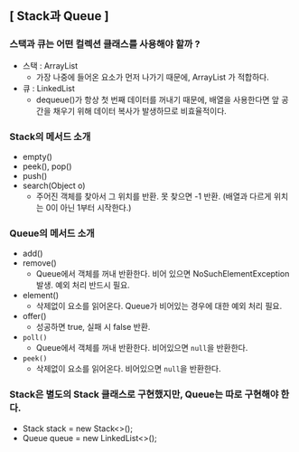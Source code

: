 ## [ Stack과 Queue ]
### 스택과 큐는 어떤 컬렉션 클래스를 사용해야 할까 ?
- 스택 : ArrayList
  - 가장 나중에 들어온 요소가 먼저 나가기 때문에, ArrayList 가 적합하다.
- 큐 : LinkedList
  - dequeue()가 항상 첫 번째 데이터를 꺼내기 때문에, 배열을 사용한다면 앞 공간을 채우기 위해 데이터 복사가 발생하므로 비효율적이다.
### Stack의 메서드 소개
- empty()
- peek(), pop()
- push()
- search(Object o)
  - 주어진 객체를 찾아서 그 위치를 반환. 못 찾으면 -1 반환. (배열과 다르게 위치는 0이 아닌 1부터 시작한다.)
### Queue의 메서드 소개
- add()
- remove()
  - Queue에서 객체를 꺼내 반환한다. 비어 있으면 NoSuchElementException발생. 예외 처리 반드시 필요.
- element()
  - 삭제없이 요소를 읽어온다. Queue가 비어있는 경우에 대한 예외 처리 필요.
- offer()
  - 성공하면 true, 실패 시 false 반환.
- `poll()`
  - Queue에서 객체를 꺼내 반환한다. 비어있으면 `null`을 반환한다.
- `peek()`
  - 삭제없이 요소를 읽어온다. 비어있으면 `null`을 반환한다.

### Stack은 별도의 Stack 클래스로 구현했지만, Queue는 따로 구현해야 한다.
- Stack<Integer> stack = new Stack<>();
- Queue<Integer> queue = new LinkedList<>();